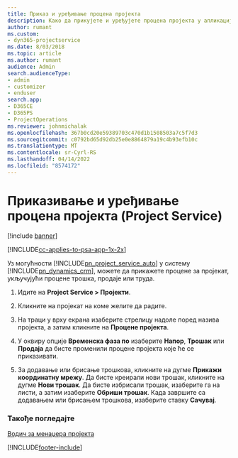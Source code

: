 ```yaml
---
title: Приказ и уређивање процена пројекта
description: Како да прикујете и уређујете процена пројекта у апликацији Project Service
author: rumant
ms.custom:
- dyn365-projectservice
ms.date: 8/03/2018
ms.topic: article
ms.author: rumant
audience: Admin
search.audienceType:
- admin
- customizer
- enduser
search.app:
- D365CE
- D365PS
- ProjectOperations
ms.reviewer: johnmichalak
ms.openlocfilehash: 367b0cd20e59389703c470d1b1508503a7c5f7d3
ms.sourcegitcommit: c0792bd65d92db25e0e8864879a19c4b93efb10c
ms.translationtype: MT
ms.contentlocale: sr-Cyrl-RS
ms.lasthandoff: 04/14/2022
ms.locfileid: "8574172"
---
```

# <a name="view-and-edit-project-estimates-project-service"></a>Приказивање и уређивање процена пројекта (Project Service)

[!include [banner](../includes/psa-now-project-operations.md)]

[!INCLUDE[cc-applies-to-psa-app-1x-2x](../includes/cc-applies-to-psa-app-1x-2x.md)]

Уз могућности [!INCLUDE[pn_project_service_auto](../includes/pn-project-service-auto.md)] у систему [!INCLUDE[pn_dynamics_crm](../includes/pn-dynamics-crm.md)], можете да прикажете процене за пројекат, укључујући процене трошка, продаје или труда.  
  
1.  Идите на **Project Service > Пројекти**.  
  
2.  Кликните на пројекат на коме желите да радите.  
  
3.  На траци у врху екрана изаберите стрелицу надоле поред назива пројекта, а затим кликните на **Процене пројекта**.  
  
4.  У оквиру опције **Временска фаза по** изаберите **Напор**, **Трошак** или **Продаја** да бисте променили процене пројекта које ће се приказивати.  
  
5.  За додавање или брисање трошкова, кликните на дугме **Прикажи координатну мрежу**. Да бисте креирали нови трошак, кликните на дугме **Нови трошак**. Да бисте избрисали трошак, изаберите га на листи, а затим изаберите **Обриши трошак**. Када завршите са додавањем или брисањем трошкова, изаберите ставку **Сачувај**.  
  
### <a name="see-also"></a>Такође погледајте  
 [Водич за менаџера пројекта](../psa/project-manager-guide.md)


[!INCLUDE[footer-include](../includes/footer-banner.md)]
